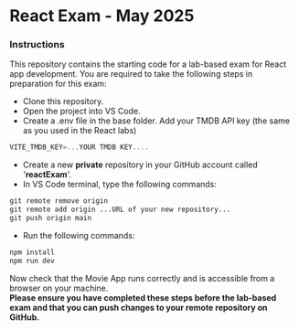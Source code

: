 # React Exam - May 2025

### Instructions

This repository contains the starting code for a lab-based exam for React app development. You are required to take the following steps in preparation for this exam:

+ Clone this repository.
+ Open the project into VS Code.
+ Create a .env file in the base folder. Add your TMDB API key (the same as you used in the React labs)
~~~ts
VITE_TMDB_KEY=...YOUR TMDB KEY....
~~~

+ Create a new **private** repository in your GitHub account called '**reactExam**'.
+ In VS Code terminal, type the following commands:
```cmd
git remote remove origin
git remote add origin ...URL of your new repository...
git push origin main
```

 + Run the following commands:
```cmd
npm install
npm run dev
```

Now check that the Movie App runs correctly and is accessible from a browser on your machine.  
**Please ensure you have completed these steps before the lab-based exam and that you can push changes to your remote repository on GitHub.**

